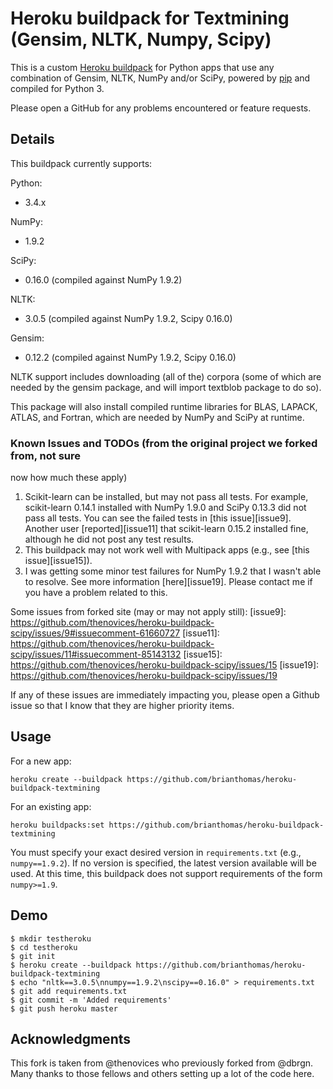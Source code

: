 Heroku buildpack for Textmining (Gensim, NLTK, Numpy, Scipy)
====================================================

This is a custom [Heroku buildpack](http://devcenter.heroku.com/articles/buildpacks)
for Python apps that use any combination of Gensim, NLTK, NumPy and/or SciPy, 
powered by [pip](http://www.pip-installer.org/) and compiled for Python 3.

Please open a GitHub for any problems encountered or feature requests.

Details
-------

This buildpack currently supports:

Python:
  * 3.4.x

NumPy:
  * 1.9.2  

SciPy:
  * 0.16.0 (compiled against NumPy 1.9.2)

NLTK:
  * 3.0.5 (compiled against NumPy 1.9.2, Scipy 0.16.0)

Gensim:
  * 0.12.2 (compiled against NumPy 1.9.2, Scipy 0.16.0)

NLTK support includes downloading (all of the) corpora (some of which 
are needed by the gensim package, and will import textblob package to
do so).

This package will also install compiled runtime libraries for BLAS, LAPACK,
ATLAS, and Fortran, which are needed by NumPy and SciPy at runtime.

### Known Issues and TODOs (from the original project we forked from, not sure
now how much these apply) 

  1. Scikit-learn can be installed, but may not pass all tests. For example,
     scikit-learn 0.14.1 installed with NumPy 1.9.0 and SciPy 0.13.3 did not
     pass all tests. You can see the failed tests in [this issue][issue9].
     Another user [reported][issue11] that scikit-learn 0.15.2 installed fine, although
     he did not post any test results.
  2. This buildpack may not work well with Multipack apps (e.g., see [this
     issue][issue15]).
  3. I was getting some minor test failures for NumPy 1.9.2 that I wasn't able
     to resolve. See more information [here][issue19]. Please contact me if
     you have a problem related to this.

Some issues from forked site (may or may not apply still):
[issue9]: https://github.com/thenovices/heroku-buildpack-scipy/issues/9#issuecomment-61660727
[issue11]: https://github.com/thenovices/heroku-buildpack-scipy/issues/11#issuecomment-85143132
[issue15]: https://github.com/thenovices/heroku-buildpack-scipy/issues/15
[issue19]: https://github.com/thenovices/heroku-buildpack-scipy/issues/19

If any of these issues are immediately impacting you, please open a Github
issue so that I know that they are higher priority items.

Usage
-----
For a new app:

    heroku create --buildpack https://github.com/brianthomas/heroku-buildpack-textmining

For an existing app:

    heroku buildpacks:set https://github.com/brianthomas/heroku-buildpack-textmining

You must specify your exact desired version in `requirements.txt` (e.g.,
`numpy==1.9.2`). If no version is specified, the latest version available will
be used. At this time, this buildpack does not support requirements of the
form `numpy>=1.9`.

Demo
----

    $ mkdir testheroku
    $ cd testheroku
    $ git init
    $ heroku create --buildpack https://github.com/brianthomas/heroku-buildpack-textmining
    $ echo "nltk==3.0.5\nnumpy==1.9.2\nscipy==0.16.0" > requirements.txt
    $ git add requirements.txt
    $ git commit -m 'Added requirements'
    $ git push heroku master


Acknowledgments
---------------

This fork is taken from @thenovices who previously forked from @dbrgn. Many thanks to those
fellows and others setting up a lot of the code here.

